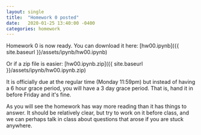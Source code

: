 ```yaml
---
layout: single
title:  "Homework 0 posted"
date:   2020-01-25 13:40:00 -0400
categories: homework
---
```

Homework 0 is now ready.  You can download it here:
[hw00.ipynb]({{ site.baseurl }}/assets/ipynb/hw00.ipynb)

Or if a zip file is easier:
[hw00.ipynb.zip]({{ site.baseurl }}/assets/ipynb/hw00.ipynb.zip)

It is officially due at the regular time (Monday 11:59pm) but instead of having a 6 hour grace period,
you will have a 3 day grace period.  That is, hand it in before Friday and it's fine.

As you will see the homework has way more reading than it has things
to answer.  It should be relatively clear, but try to work on it before
class, and we can perhaps talk in class about questions that arose if you
are stuck anywhere.




